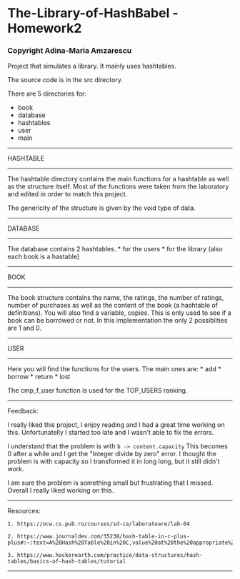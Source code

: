 # The-Library-of-HashBabel - Homework2
### Copyright Adina-Maria Amzarescu

Project that simulates a library.
It mainly uses hashtables.

The source code is in the src directory.

There are 5 directories for:
* book
* database
* hashtables
* user
* main

__________________________________________________________

HASHTABLE
__________________________________________________________

The hashtable directory contains the main functions
for a hashtable as well as the structure itself.
Most of the functions were taken from the laboratory
and edited in order to match this project.

The genericity of the structure is given by the void type
of data.

__________________________________________________________

DATABASE
__________________________________________________________

The database contains 2 hashtables.
    * for the users
    * for the library (also each book is a hastable)

__________________________________________________________

BOOK
__________________________________________________________

The book structure contains the name, the ratings,
the number of ratings, number of purchases as well
as the content of the book (a hashtable of definitions).
You will also find a variable, copies. This is only used
to see if a book can be borrowed or not. In this
implementation the only 2 possiblities are 1 and 0.

__________________________________________________________

USER
__________________________________________________________

Here you will find the functions for the users.
The main ones are:
    * add
    * borrow
    * return
    * lost

The cmp_f_user function is used for the TOP_USERS
ranking.

__________________________________________________________

Feedback:

I really liked this project, I enjoy reading and I had
a great time working on this. Unfortunatelly I started
too late and I wasn't able to fix the errors.

I understand that the problem is with 
`b -> content.capacity`
This becomes 0 after a while and I get the
"Integer divide by zero" error. I thought the problem
is with capacity so I transformed it in long long,
but it still didn't work.

I am sure the problem is something small but frustrating that
I missed. Overall I really liked working on this.

__________________________________________________________

Resources:

    1. https://ocw.cs.pub.ro/courses/sd-ca/laboratoare/lab-04

    2. https://www.journaldev.com/35238/hash-table-in-c-plus-plus#:~:text=A%20Hash%20Table%20in%20C,value%20at%20the%20appropriate%20location.

    3. https://www.hackerearth.com/practice/data-structures/hash-tables/basics-of-hash-tables/tutorial

__________________________________________________________
